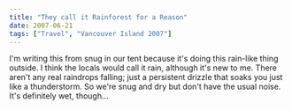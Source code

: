 ```yaml
---
title: "They call it Rainforest for a Reason"
date: 2007-06-21
tags: ["Travel", "Vancouver Island 2007"]
---
```


I'm writing this from snug in our tent because it's doing this rain-like thing outside. I think the locals would call it rain, although it's new to me. There aren't any real raindrops falling; just a persistent drizzle that soaks you just like a thunderstorm. So we're snug and dry but don't have the usual noise. It's definitely wet, though...
